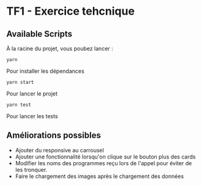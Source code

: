 # TF1 - Exercice tehcnique

## Available Scripts

À la racine du projet, vous poubez lancer :

`yarn`

Pour installer les dépendances

`yarn start`

Pour lancer le projet

`yarn test`

Pour lancer les tests

## Améliorations possibles

- Ajouter du responsive au carrousel
- Ajouter une fonctionnalité lorsqu'on clique sur le bouton plus des cards
- Modifier les noms des programmes reçu lors de l'appel pour éviter de les tronquer.
- Faire le chargement des images après le chargement des données
